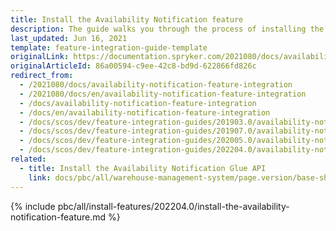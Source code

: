 ```yaml
---
title: Install the Availability Notification feature
description: The guide walks you through the process of installing the Product is Available Again feature into the project.
last_updated: Jun 16, 2021
template: feature-integration-guide-template
originalLink: https://documentation.spryker.com/2021080/docs/availability-notification-feature-integration
originalArticleId: 86a00594-c9ee-42c8-bd9d-622866fd826c
redirect_from:
  - /2021080/docs/availability-notification-feature-integration
  - /2021080/docs/en/availability-notification-feature-integration
  - /docs/availability-notification-feature-integration
  - /docs/en/availability-notification-feature-integration
  - /docs/scos/dev/feature-integration-guides/201903.0/availability-notification-feature-integration.html
  - /docs/scos/dev/feature-integration-guides/201907.0/availability-notification-feature-integration.html
  - /docs/scos/dev/feature-integration-guides/202005.0/availability-notification-feature-integration.html
  - /docs/scos/dev/feature-integration-guides/202204.0/availability-notification-feature-integration.html
related:
  - title: Install the Availability Notification Glue API
    link: docs/pbc/all/warehouse-management-system/page.version/base-shop/install-and-upgrade/install-features/install-the-availability-notification-glue-api.html
---
```


{% include pbc/all/install-features/202204.0/install-the-availability-notification-feature.md %} <!-- To edit, see /_includes/pbc/all/install-features/202204.0/install-the-availability-notification-feature.md -->
